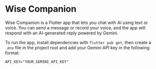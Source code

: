 # Wise Companion

Wise Companion is a Flutter app that lets you chat with AI using text or voice. You can send a message or record your voice, and the app will respond with an AI-generated reply powered by Gemini. 
  
To run the app, install dependencies with `flutter pub get`, then create a `.env` file in the project root and add your Gemini API key in the following format:

```env
API_KEY="YOUR_GEMINI_API_KEY"
